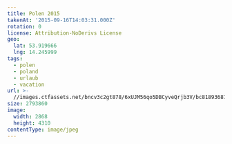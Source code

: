 ```yaml
---
title: Polen 2015
takenAt: '2015-09-16T14:03:31.000Z'
rotation: 0
license: Attribution-NoDerivs License
geo:
  lat: 53.919666
  lng: 14.245999
tags:
  - polen
  - poland
  - urlaub
  - vacation
url: >-
  //images.ctfassets.net/bncv3c2gt878/6xUJM56qo5DBCyveQrjb3V/bc8189368774fd2632be5f8b4bcc7654/polen-2015_25325070134_o
size: 2793860
image:
  width: 2868
  height: 4310
contentType: image/jpeg
---
```


